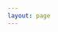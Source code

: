 ```yaml
---
layout: page
---
```


<ClientOnly>
  <elements-api
    apiDescriptionUrl="https://api.sigma.video/api/lrm/api-docs-json"
    router="hash"
  /></ClientOnly>
